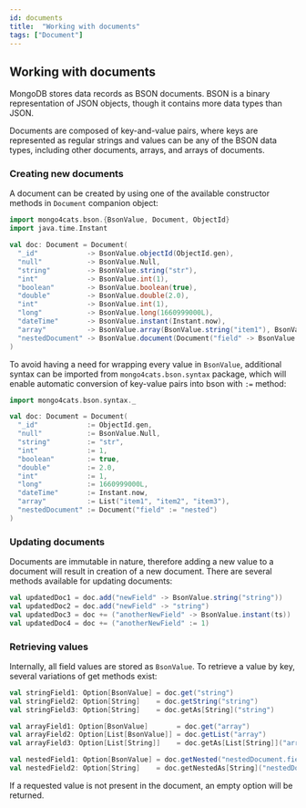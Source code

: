```yaml
---
id: documents
title:  "Working with documents"
tags: ["Document"]
---
```


## Working with documents

MongoDB stores data records as BSON documents. BSON is a binary representation of JSON objects, though it contains more data types than JSON. 

Documents are composed of key-and-value pairs, where keys are represented as regular strings and values can be any of the BSON data types, including other documents, arrays, and arrays of documents.

### Creating new documents

A document can be created by using one of the available constructor methods in `Document` companion object:

```scala
import mongo4cats.bson.{BsonValue, Document, ObjectId}
import java.time.Instant

val doc: Document = Document(
  "_id"            -> BsonValue.objectId(ObjectId.gen),
  "null"           -> BsonValue.Null,
  "string"         -> BsonValue.string("str"),
  "int"            -> BsonValue.int(1),
  "boolean"        -> BsonValue.boolean(true),
  "double"         -> BsonValue.double(2.0),
  "int"            -> BsonValue.int(1),
  "long"           -> BsonValue.long(1660999000L),
  "dateTime"       -> BsonValue.instant(Instant.now),
  "array"          -> BsonValue.array(BsonValue.string("item1"), BsonValue.string("item2"), BsonValue.string("item3")),
  "nestedDocument" -> BsonValue.document(Document("field" -> BsonValue.string("nested")))
)
```

To avoid having a need for wrapping every value in `BsonValue`, additional syntax can be imported from `mongo4cats.bson.syntax` package, which will enable automatic conversion of key-value pairs into bson with `:=` method:

```scala
import mongo4cats.bson.syntax._

val doc: Document = Document(
  "_id"            := ObjectId.gen,
  "null"           := BsonValue.Null,
  "string"         := "str",
  "int"            := 1,
  "boolean"        := true,
  "double"         := 2.0,
  "int"            := 1,
  "long"           := 1660999000L,
  "dateTime"       := Instant.now,
  "array"          := List("item1", "item2", "item3"),
  "nestedDocument" := Document("field" := "nested")
)
```

### Updating documents

Documents are immutable in nature, therefore adding a new value to a document will result in creation of a new document. There are several methods available for updating documents:

```scala
val updatedDoc1 = doc.add("newField" -> BsonValue.string("string"))
val updatedDoc2 = doc.add("newField" -> "string")
val updatedDoc3 = doc += ("anotherNewField" -> BsonValue.instant(ts))
val updatedDoc4 = doc += ("anotherNewField" := 1)
```

### Retrieving values

Internally, all field values are stored as `BsonValue`. To retrieve a value by key, several variations of get methods exist:

```scala
val stringField1: Option[BsonValue] = doc.get("string")
val stringField2: Option[String]    = doc.getString("string")
val stringField3: Option[String]    = doc.getAs[String]("string")

val arrayField1: Option[BsonValue]       = doc.get("array")
val arrayField2: Option[List[BsonValue]] = doc.getList("array")
val arrayField3: Option[List[String]]    = doc.getAs[List[String]]("array")

val nestedField1: Option[BsonValue] = doc.getNested("nestedDocument.field")
val nestedField2: Option[String]    = doc.getNestedAs[String]("nestedDocument.field")
```

If a requested value is not present in the document, an empty option will be returned.


